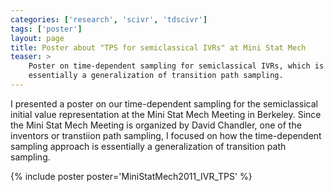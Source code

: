 ```yaml
---
categories: ['research', 'scivr', 'tdscivr']
tags: ['poster']
layout: page
title: Poster about "TPS for semiclassical IVRs" at Mini Stat Mech
teaser: >
    Poster on time-dependent sampling for semiclassical IVRs, which is
    essentially a generalization of transition path sampling.
---
```


I presented a poster on our time-dependent sampling for the semiclassical
initial value representation at the Mini Stat Mech Meeting in Berkeley.
Since the Mini Stat Mech Meeting is organized by David Chandler, one of the
inventors or transtiion path sampling, I focused on how the time-dependent
sampling approach is essentially a generalization of transition path
sampling.

{% include poster poster='MiniStatMech2011_IVR_TPS' %}
